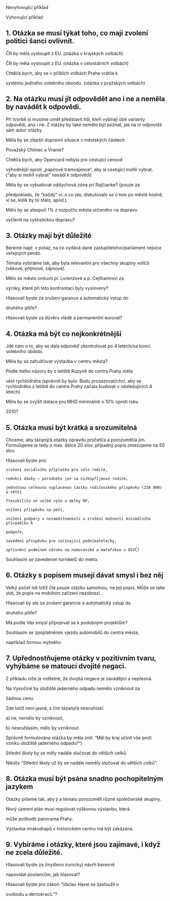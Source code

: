 <script setup>
import IconBadge from '@/components/design-system/icons/IconBadge.vue'

import {
  vkiLogoInFavour,
  vkiLogoAgainst,
} from '@/components/design-system/icons';
</script>

<IconBadge :icon="vkiLogoAgainst" :background-color="'white'" :color="'rgb(var(--color-secondary-fg))'" /> Nevyhovující příklad

<IconBadge :icon="vkiLogoInFavour" :background-color="'white'" :color="'rgb(var(--color-primary-fg))'" /> Vyhovující příklad

## 1. Otázka se musí týkat toho, co mají zvolení politici šanci ovlivnit.

<IconBadge :icon="vkiLogoAgainst" :background-color="'white'" :color="'rgb(var(--color-secondary-fg))'" /> ČR by měla vystoupit z EU. (otázka v krajských volbách)

<IconBadge :icon="vkiLogoInFavour" :background-color="'white'" :color="'rgb(var(--color-primary-fg))'" /> ČR by měla vystoupit z EU. (otázka v celostátních volbách)

<IconBadge :icon="vkiLogoInFavour" :background-color="'white'" :color="'rgb(var(--color-primary-fg))'" /> Chtěl/a bych, aby se v příštích volbách Praha vrátila k

systému jediného volebního obvodu. (otázka v pražských volbách)

## 2. Na otázku musí jít odpovědět ano i ne a neměla by navádět k odpovědi.

Při tvorbě si musíme umět představit lidi, kteří vybírají obě varianty odpovědi, ano i ne. Z otázky by také nemělo být poznat, jak na ni odpovídá sám autor otázky.

<IconBadge :icon="vkiLogoAgainst" :background-color="'white'" :color="'rgb(var(--color-secondary-fg))'" /> Měla by se zlepšit dopravní situace v městských částech

Považský Chlmec a Vranie?

<IconBadge :icon="vkiLogoAgainst" :background-color="'white'" :color="'rgb(var(--color-secondary-fg))'" /> Chtěl/a bych, aby Opencard nebyla pro cestující cenově

výhodnější oproti „papírové tramvajence“, aby si cestující mohli vybrat. (“aby si mohli vybrat” navádí k odpovědi)

<IconBadge :icon="vkiLogoInFavour" :background-color="'white'" :color="'rgb(var(--color-primary-fg))'" /> Měla by se vybudovat oddychová zóna pri Rajčianke? (pouze za

předpokladu, že “každý” ví, o co jde, diskutovalo se o tom po městě hodně, ví se, kolik by to stálo, apod.)

<IconBadge :icon="vkiLogoInFavour" :background-color="'white'" :color="'rgb(var(--color-primary-fg))'" /> Mělo by se alespoň 1% z rozpočtu města určeného na dopravu

vyčlenit na cyklistickou dopravu?

## 3. Otázky mají být důležité

Bereme např. v potaz, na co vydává dané zastupitelstvo/parlament nejvíce veřejných peněz.

Témata vybíráme tak, aby byla relevantní pro všechny skupiny voličů (věkové, příjmové, zájmové).

<IconBadge :icon="vkiLogoAgainst" :background-color="'white'" :color="'rgb(var(--color-secondary-fg))'" /> Mělo se město omluvit pí. Lorenzové a p. Cejthamrovi za

výroky, které při této konfrontaci byly vysloveny?

<IconBadge :icon="vkiLogoInFavour" :background-color="'white'" :color="'rgb(var(--color-primary-fg))'" /> Hlasovali byste za zrušení garance a automatický vstup do

druhého pilíře?

<IconBadge :icon="vkiLogoInFavour" :background-color="'white'" :color="'rgb(var(--color-primary-fg))'" /> Hlasovali byste za dúvěru vládě a permanentní euroval?

## 4. Otázka má být co nejkonkrétnější

Jde nám o to, aby se dala odpověď zkontrolovat po 4 letech/na konci volebního období.

<IconBadge :icon="vkiLogoAgainst" :background-color="'white'" :color="'rgb(var(--color-secondary-fg))'" /> Měla by sa zahušťovat výstavba v centru města?

<IconBadge :icon="vkiLogoAgainst" :background-color="'white'" :color="'rgb(var(--color-secondary-fg))'" /> Podle mého názoru by z letiště Ruzyně do centra Prahy měla

vést rychlodráha (správně by bylo: Budu prosazovat/chci, aby se rychlodráha z letiště do centra Prahy začala budovat v následujících 4 letech)

<IconBadge :icon="vkiLogoInFavour" :background-color="'white'" :color="'rgb(var(--color-primary-fg))'" /> Měla by se zvýšit dotace pro MHD minimálně o 10% oproti roku

2010?

## 5. Otázka musí být krátká a srozumitelná

Chceme, aby tázaný/á otázky opravdu pročetl/a a porozuměl/a jim. Formulujeme je tedy o max. délce 20 slov, případný popis omezujeme na 50 slov.

<IconBadge :icon="vkiLogoAgainst" :background-color="'white'" :color="'rgb(var(--color-secondary-fg))'" /> Hlasovali byste pro:

 	zrušení sociálního příplatku pro sólo rodiče,

 	redukci dávky – porodného jen na nízkopříjmové rodiče,

 	jednotnou celkovou vyplacenou částku rodičovského příspěvku (220 000) a větší

	flexibilitu ve volbě výše a délky RP,

 	snížení příspěvku na péči,

 	snížení podpory v nezaměstnanosti a zrušení možnosti minimálního přivýdělku k

 	podpoře,

 	zavedení příspěvku pro začínající podnikatele/ky,

 	zpřísnění podmínek nároku na nemocenské a mateřskou u OSVČ?

<IconBadge :icon="vkiLogoInFavour" :background-color="'white'" :color="'rgb(var(--color-primary-fg))'" /> Souhlasím se zavedením turniketů do metra.

## 6. Otázky s popisem musejí dávat smysl i bez něj

Velký počet lidí totiž čte pouze otázku samotnou, ne její popis. Může se take stát, že popis na mobilním zařízení nezobrazí.

<IconBadge :icon="vkiLogoAgainst" :background-color="'white'" :color="'rgb(var(--color-secondary-fg))'" /> Hlasovali by ste za zrušení garancie a automatický vstup do

druhého pilíře?

<IconBadge :icon="vkiLogoAgainst" :background-color="'white'" :color="'rgb(var(--color-secondary-fg))'" /> Má podle Vás smysl připojovat se k podobným projektům?

<IconBadge :icon="vkiLogoInFavour" :background-color="'white'" :color="'rgb(var(--color-primary-fg))'" /> Souhlasím se zpoplatněním vjezdu automobilů do centra města,

například formou mýtného

## 7. Upřednostňujeme otázky v pozitivním tvaru, vyhýbáme se matoucí dvojité negaci.

Z příkladu níže je viditelné, že dvojitá negace je zavádějící a nepřesná.

<IconBadge :icon="vkiLogoAgainst" :background-color="'white'" :color="'rgb(var(--color-secondary-fg))'" /> Na Vysočině by úložiště jaderného odpadu nemělo vzniknout za

žádnou cenu.

Zde totiž není jasné, s čím tázaný/á nesouhlasí:

a) ne, nemělo by vzniknout,

b) nesouhlasím, mělo by vzniknout.

Správně formulována otázka by měla znít: “Měl by kraj učinit vše proti vzniku úložiště jaderného odpadu?”)

<IconBadge :icon="vkiLogoInFavour" :background-color="'white'" :color="'rgb(var(--color-primary-fg))'" /> Střední školy by se měly nadále slučovat do větších celků.

Nikoliv “Střední školy už by se nadále neměly slučovat do větších celků”.

## 8. Otázka musí být psána snadno pochopitelným jazykem

Otázky píšeme tak, aby ji a tématu porozuměli různé společenské skupiny.

<IconBadge :icon="vkiLogoAgainst" :background-color="'white'" :color="'rgb(var(--color-secondary-fg))'" /> Nový územní plán musí regulovat výškovou výstavbu, která

může poškodit panorama Prahy.

<IconBadge :icon="vkiLogoInFavour" :background-color="'white'" :color="'rgb(var(--color-primary-fg))'" /> Výstavba mrakodrapů v historickém centru má být zakázána.

## 9. Vybíráme i otázky, které jsou zajímavé, i když ne zcela důležité.

<IconBadge :icon="vkiLogoInFavour" :background-color="'white'" :color="'rgb(var(--color-primary-fg))'" /> Hlasovali byste za (myšleno ironicky) návrh barevně

napovídat poslancům, jak hlasovat?

<IconBadge :icon="vkiLogoInFavour" :background-color="'white'" :color="'rgb(var(--color-primary-fg))'" /> Hlasovali byste pro zákon “Václav Havel se zasloužil o 

svobodu a demokracii.”?
